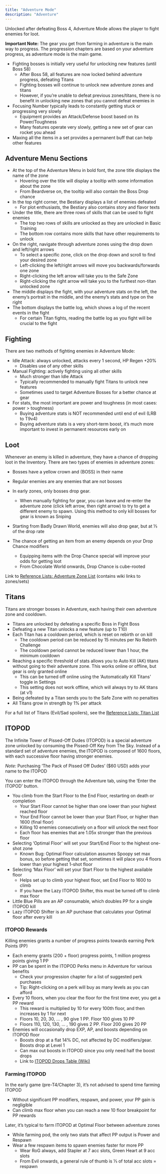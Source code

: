 ```yaml
---
title: "Adventure Mode"
description: "Adventure"
---
```


Unlocked after defeating Boss 4, Adventure Mode allows the player to fight enemies for loot.

**Important Note:** The gear you get from farming in adventure is the main way to progress. The progression chapters are based on your adventure progress, as adventure mode is the main game.
- Fighting bosses is initially very useful for unlocking new features (until Boss 58)
    - After Boss 58, all features are now locked behind adventure progress, defeating Titans
    - Fighting bosses will continue to unlock new adventure zones and titans
    - However, if you’re unable to defeat previous zones/titans, there is no benefit in unlocking new zones that you cannot defeat enemies in
- Focusing Number typically leads to constantly getting stuck or progressing very slowly
    - Equipment provides an Attack/Defense boost based on its Power/Toughness
    - Many features operate very slowly, getting a new set of gear can rocket you ahead
- Maxing all the items in a set provides a permanent buff that can help other features

## Adventure Menu Sections
- At the top of the Adventure Menu in bold font, the zone title displays the name of the zone
    - Hovering over the title will display a tooltip with some information about the zone
    - From Beardverse on, the tooltip will also contain the Boss Drop chance
- In the top right corner, the Bestiary displays a list of enemies defeated
    - For plot enthusiasts, the Bestiary also contains story and flavor texts
- Under the title, there are three rows of skills that can be used to fight enemies
    - The top two rows of skills are unlocked as they are unlocked in Basic Training
    - The bottom row contains more skills that have other requirements to unlock
- On the right, navigate through adventure zones using the drop down and left/right arrows
    - To select a specific zone, click on the drop down and scroll to find your desired zone
    - Left-clicking the left/right arrows will move you backwards/forwards one zone
    - Right-clicking the left arrow will take you to the Safe Zone
    - Right-clicking the right arrow will take you to the furthest non-titan unlocked zone
- The middle displays the fight, with your adventure stats on the left, the enemy’s portrait in the middle, and the enemy’s stats and type on the right
- The bottom displays the battle log, which shows a log of the recent events in the fight
    - For certain Titan fights, reading the battle log as you fight will be crucial to the fight

## Fighting

There are two methods of fighting enemies in Adventure Mode:
- Idle Attack: always unlocked, attacks every 1 second, HP Regen +20%
    - Disables use of any other skills
- Manual Fighting: actively fighting using all other skills
    - Much stronger than Idle Attack
    - Typically recommended to manually fight Titans to unlock new features
    - Sometimes used to target Adventure Bosses for a better chance at gear
- For stats, the most important are power and toughness (in most cases: power > toughness)
    - Buying adventure stats is NOT recommended until end of evil (LRB to T9v4)
    - Buying adventure stats is a very short-term boost, it’s much more important to invest in permanent resources early on

## Loot

Whenever an enemy is killed in adventure, they have a chance of dropping loot in the Inventory. There are two types of enemies in adventure zones:
- Bosses have a yellow crown and (BOSS) in their name
- Regular enemies are any enemies that are not bosses

- In early zones, only bosses drop gear.
    - When manually fighting for gear, you can leave and re-enter the adventure zone (click left arrow, then right arrow) to try to get a different enemy to spawn. Using this method to only kill bosses for gear is known as Sniping
- Starting from Badly Drawn World, enemies will also drop gear, but at ⅓ of the drop rate
- The chance of getting an item from an enemy depends on your Drop Chance modifiers
    - Equipping items with the Drop Chance special will improve your odds for getting loot
    - From Chocolate World onwards, Drop Chance is cube-rooted


Link to [Reference Lists: Adventure Zone List](/ngu-guide/lists/zone-list) (contains wiki links to zones/sets)

## Titans

Titans are stronger bosses in Adventure, each having their own adventure zone and cooldown.

- Titans are unlocked by defeating a specific Boss in Fight Boss
- Defeating a new Titan unlocks a new feature (up to T10)
- Each Titan has a cooldown period, which is reset on rebirth or on kill
    - The cooldown period can be reduced by 15 minutes per No Rebirth Challenge
    - The cooldown period cannot be reduced lower than 1 hour, the minimum cooldown
- Reaching a specific threshold of stats allows you to Auto Kill (AK) titans without going to their adventure zone. This works online or offline, but gear is only granted online
    - This can be turned off online using the ‘Automatically Kill Titans’ toggle in Settings
    - This setting does not work offline, which will always try to AK titans (at v1)
- Being defeated by a Titan sends you to the Safe Zone with no penalties
- All Titans grow in strength by 1% per attack

For a full list of Titans (Evil/Sad spoilers), see the [Reference Lists: Titan List](/ngu-guide/lists/titan-list)

## ITOPOD

The Infinite Tower of Pissed-Off Dudes (ITOPOD) is a special adventure zone unlocked by consuming the Pissed-Off Key from The Sky. Instead of a standard set of adventure enemies, the ITOPOD is composed of 1600 floors, with each successive floor having stronger enemies.

*Note:* Purchasing ‘The Pack of Pissed Off Dudes’ ($60 USD) adds your name to the ITOPOD

You can enter the ITOPOD through the Adventure tab, using the ‘Enter the ITOPOD’ button.
- You climb from the Start Floor to the End Floor, restarting on death or completion
    - Your Start Floor cannot be higher than one lower than your highest reached floor
    - Your End Floor cannot be lower than your Start Floor, or higher than 1600 (final floor)
    - Killing 10 enemies consecutively on a floor will unlock the next floor
    - Each floor has enemies that are 1.05x stronger than the previous floor
- Selecting ‘Optimal Floor’ will set your Start/End Floor to the highest one-shot zone
    - Known Bug: Optimal Floor calculation assumes Spoopy set max bonus, so before getting that set, sometimes it will place you 4 floors lower than your highest 1-shot floor
- Selecting ‘Max Floor’ will set your Start Floor to the highest available floor
    - Helps set up to climb your highest floor, set End Floor to 1600 to climb
    - If you have the Lazy ITOPOD Shifter, this must be turned off to climb max floor
- Little Blue Pills are an AP consumable, which doubles PP for a single ITOPOD kill
- Lazy ITOPOD Shifter is an AP purchase that calculates your Optimal floor after every kill

### ITOPOD Rewards

Killing enemies grants a number of progress points towards earning Perk Points (PP)
- Each enemy grants (200 + floor) progress points, 1 million progress points giving 1 PP
- PP can be spent in the ITOPOD Perks menu in Adventure for various benefits
    - Check your progression chapter for a list of suggested perk purchases
    - Tip: Right-clicking on a perk will buy as many levels as you can afford
- Every 10 floors, when you clear the floor for the first time ever, you get a PP reward
    - This reward is multiplied by 10 for every 100th floor, and then increases by 1 for next
    - Floors 10, 20, 30, … , 90 give 1 PP. Floor 100 gives 10 PP
    - Floors 110, 120, 130, … , 190 gives 2 PP. Floor 200 gives 20 PP
- Enemies will occasionally drop EXP, AP, and boosts depending on ITOPOD floor
    - Boosts drop at a flat 14% DC, not affected by DC modifiers/gear. Boosts drop at Level 1
    - Can max out boosts in ITOPOD since you only need half the boost drops
    - Link to [ITOPOD Drops Table (Wiki)](https://ngu-idle.fandom.com/wiki/ITOPOD)

### Farming ITOPOD
In the early game (pre-T4/Chapter 3), it’s not advised to spend time farming ITOPOD
- Without significant PP modifiers, respawn, and power, your PP gain is negligible
- Can climb max floor when you can reach a new 10 floor breakpoint for PP rewards

Later, it’s typical to farm ITOPOD at Optimal Floor between adventure zones
- While farming pod, the only two stats that affect PP output is Power and Respawn
- Wear a few respawn items to spawn enemies faster for more PP
    - Wear RoG always, add Stapler at 7 acc slots, Green Heart at 9 acc slots
    - From Evil onwards, a general rule of thumb is ⅓ of total acc slots = respawn

